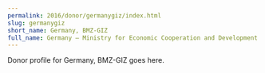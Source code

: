 ```yaml
---
permalink: 2016/donor/germanygiz/index.html
slug: germanygiz
short_name: Germany, BMZ-GIZ
full_name: Germany – Ministry for Economic Cooperation and Development (BMZ) – GIZ
---
```


Donor profile for Germany, BMZ-GIZ goes here.
